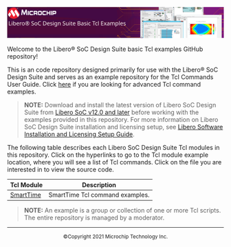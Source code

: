 <div class="header"align="center">
<img src="images/title.svg">
 </div>

Welcome to the Libero&reg; SoC Design Suite basic Tcl examples GitHub repository!

This is an code repository designed primarily for use with the Libero&reg; SoC Design Suite and serves as an example repository for the Tcl Commands User Guide. Click [here](../advanced-tcl-examples/README.md) if you are looking for advanced Tcl command examples.

>**NOTE:** Download and install the latest version of Libero SoC Design Suite from [Libero SoC v12.0 and later](https://www.microsemi.com/product-directory/design-resources/1750-libero-soc#downloads) before working with the examples provided in this repository. For more information on Libero SoC Design Suite installation and licensing setup, see [Libero Software Installation and Licensing Setup Guide](https://www.microsemi.com/document-portal/doc_download/131602-libero-and-software-installation-and-licensing-setup-guide).

The following table describes each Libero SoC Design Suite Tcl modules in this repository. Click on the hyperlinks to go to the Tcl module example location, where you will see a list of Tcl commands. Click on the file you are interested in to view the source code.


|Tcl Module | Description |
|------------|-------------|
|[SmartTime](SmartTime) | SmartTime Tcl command examples.


>**NOTE:** An example is a group or collection of one or more Tcl scripts. The entire repository is managed by a moderator.


<hr/>
<p align="center"><sup>&copy;Copyright 2021 Microchip Technology Inc.</sup></p>
